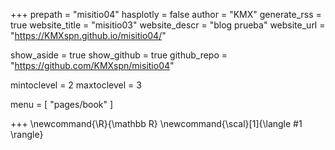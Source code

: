 +++
prepath = "misitio04"
hasplotly = false
author = "KMX"
generate_rss = true
website_title = "misitio03"
website_descr = "blog prueba"
website_url   = "https://KMXspn.github.io/misitio04/"


show_aside = true 
show_github = true 
github_repo = "https://github.com/KMXspn/misitio04"

mintoclevel = 2
maxtoclevel = 3

menu = [ "pages/book" ]

+++
\newcommand{\R}{\mathbb R}
\newcommand{\scal}[1]{\langle #1 \rangle}

